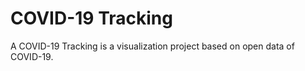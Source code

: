 # COVID-19 Tracking

A COVID-19 Tracking is a visualization project based on open data of COVID-19.
